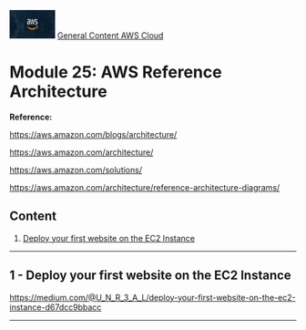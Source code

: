 <img src="../images/extra/banner_aws.png" alt="aws" width=80 height=50 /> [General Content AWS Cloud][1]

[1]: https://github.com/Blackmanx/aws-certification-learning

# Module 25: AWS Reference Architecture

**Reference:**

https://aws.amazon.com/blogs/architecture/

https://aws.amazon.com/architecture/

https://aws.amazon.com/solutions/

https://aws.amazon.com/architecture/reference-architecture-diagrams/



## Content
1. <a href="#section-01">  Deploy your first website on the EC2 Instance </a>

***************************************************************************************************
## <a id="section-01"></a> **1 - Deploy your first website on the EC2 Instance**

https://medium.com/@U_N_R_3_A_L/deploy-your-first-website-on-the-ec2-instance-d67dcc9bbacc


***************************************************************************************************
